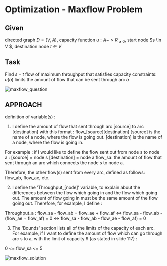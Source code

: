 # Optimization - Maxflow Problem #

## Given ##

directed graph $D = (V,A)$,
capacity function $u : A -> R_{\geq0}$,
start node $s \in V $,
destination node $t \in V$

## Task ##

Find $s-t$ flow of maximum throughput that satisfies capacity constraints: $u(a)$ limits the amount of flow that can be sent through arc $a$

![maxflow_question](https://github.com/syahirulfaiz/Optimization_Maxflow_Problem/assets/6794509/600ddc4b-1d72-4d5b-9489-b21f986b4dc7)


## APPROACH ##
definition of variable(s) :

1. I define the amount of flow that sent through arc [source] to arc [destination] with this format :
flow_\[source\]\[destination\]
\[source\] is the name of a node, where the flow is going out.
\[destination\] is the name of a node, where the flow is going in.  

For example : 
if I would like to define the flow sent out from node s to node a : 
\[source\] = node s
\[destination\] = node a
flow_sa: the amount of flow that sent through an arc which connects the node s to node a.

Therefore, the other flow(s) sent from every arc, defined as follows: flow_ab, flow_ae, etc.


2. I define the 'Throughput_\[node\]' variable, to explain about the differences between the flow which going in and the flow which going out. The amount of flow going in must be the same amount of the flow going out. Therefore, for example, I define :

Throughput_a : 
    flow_sa - flow_ab = flow_ae + flow_af
<=>	flow_sa - flow_ab - (flow_ae + flow_af) = 0
<=>	flow_sa - flow_ab - flow_ae - flow_af) = 0      

3. The 'Bounds' section lists all of the limits of the capacity of each arc. For example, if I want to define the amount of flow which can go through arc s to a, with the limit of capacity 9 (as stated in slide 117) :

0 <= flow_sa <= 5 


![maxflow_solution](https://github.com/syahirulfaiz/Optimization_Maxflow_Problem/assets/6794509/29f76385-23d4-433d-adfe-6fd1591ca72b)


